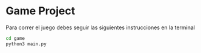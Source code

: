 # Game Project

Para correr el juego debes seguir las siguientes instrucciones en la terminal

```sh
cd game
python3 main.py
```